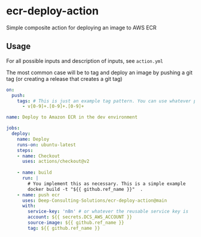 # ecr-deploy-action

Simple composite action for deploying an image to AWS ECR

## Usage

For all possible inputs and description of inputs, see `action.yml`

The most common case will be to tag and deploy an image by pushing a git tag (or creating a release
that creates a git tag)

```yaml
on:
  push:
    tags: # This is just an example tag pattern. You can use whatever pattern you want.
      - v[0-9]+.[0-9]+.[0-9]+

name: Deploy to Amazon ECR in the dev environment

jobs:
  deploy:
    name: Deploy
    runs-on: ubuntu-latest
    steps:
    - name: Checkout
      uses: actions/checkout@v2
    
    - name: build
      run: |
        # You implement this as necessary. This is a simple example
        docker build -t "${{ github.ref_name }}"  .
    - name: push ecr
      uses: Deep-Consulting-Solutions/ecr-deploy-action@main
      with:
        service-key: 'n8n' # or whatever the reusable service key is
        account: ${{ secrets.DCS_AWS_ACCOUNT }}
        source-image: ${{ github.ref_name }}
        tag: ${{ github.ref_name }}
    

```